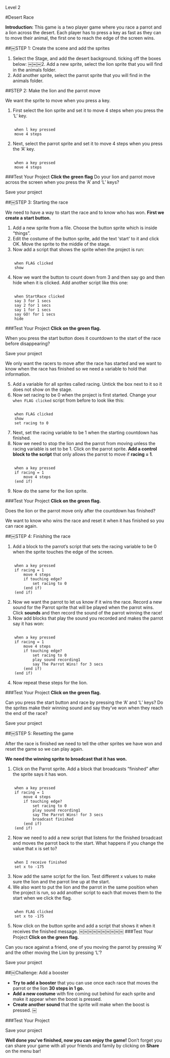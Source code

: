 Level 2

#Desert Race

__Introduction:__This game is a two player game where you race a parrot and a lion across the desert. Each player has to press a key as fast as they can to move their animal, the first one to reach the edge of the screen wins.
##￼STEP 1: Create the scene and add the sprites

1. Select the Stage, and add the desert background.ticking off the boxes below:￼￼￼2. Add a new sprite, select the lion sprite that you will find in the animals folder.3. Add another sprite, select the parrot sprite that you will find in the animals folder.
##STEP 2: Make the lion and the parrot move
We want the sprite to move when you press a key.
1. First select the lion sprite and set it to move 4 steps when you press the ‘L’ key.
```scratch
	when l key pressed	move 4 steps
```
2. Next, select the parrot sprite and set it to move 4 steps when you press the ‘A’ key.

```scratch
	when a key pressed	move 4 steps
```

###Test Your Project__Click the green flag__ 
Do your lion and parrot move across the screen when you press the ‘A’ and ‘L’ keys?
Save your project
##￼STEP 3: Starting the race
We need to have a way to start the race and to know who has won. __First we create a start button.__1. Add a new sprite from a file. Choose the button sprite which is inside “things”.2. Edit the costume of the button sprite, add the text ‘start’ to it and click OK. Move the sprite to the middle of the stage.3. Now add a script that shows the sprite when the project is run:
```scratch
	when FLAG clicked	show
```4. Now we want the button to count down from 3 and then say go and then hide when it is clicked. Add another script like this one:
```scratch
	when StartRace clicked	say 3 for 1 secs	say 2 for 1 secs	say 1 for 1 secs	say GO! for 1 secs	hide
```
###Test Your Project__Click on the green flag.__When you press the start button does it countdown to the start of the race before disappearing?Save your project
We only want the racers to move after the race has started and we want to know when the race has finished so we need a variable to hold that information.5. Add a variable for all sprites called racing. Untick the box next to it so it does not show on the stage.6. Now set racing to be 0 when the project is first started. Change your `when FLAG clicked` script from before to look like this:
```scratch
	when FLAG clicked	show	set racing to 0
```7. Next, set the racing variable to be 1 when the starting countdown has finished.8. Now we need to stop the lion and the parrot from moving unless the racing variable is set to be 1. Click on the parrot sprite. __Add a control block to the script__ that only allows theparrot to move if __racing = 1__.
```scratch
	when a key pressed	if racing = 1		move 4 steps	(end if)
```9. Now do the same for the lion sprite.###Test Your Project__Click on the green flag.__Does the lion or the parrot move only after the countdown has finished?
We want to know who wins the race and reset it when it has finished so you canrace again.##￼STEP 4: Finishing the race
1. Add a block to the parrot’s script that sets the racing variable to be 0 when the sprite touches the edge of the screen.
```scratch
	when a key pressed	if racing = 1		move 4 steps		if touching edge?			set racing to 0		(end if)	(end if)
```2. Now we want the parrot to let us know if it wins the race. Record a new sound for the Parrot sprite that will be played when the parrot wins. Click __sounds__ and then record the sound of the parrot winning the race!3. Now add blocks that play the sound you recorded and makes the parrot say it has won:
```scratch
	when a key pressed	if racing = 1		move 4 steps		if touching edge?			set racing to 0			play sound recording1			say The Parrot Wins! for 3 secs		(end if)	(end if)
```4. Now repeat these steps for the lion.
###Test Your Project__Click on the green flag.__Can you press the start button and race by pressing the ‘A’ and ‘L’ keys?Do the sprites make their winning sound and say they’ve won when they reach the end of the race?
Save your project
##￼STEP 5: Resetting the game
After the race is finished we need to tell the other sprites we have won and reset thegame so we can play again.__We need the winning sprite to broadcast that it has won.__
1. Click on the Parrot sprite.Add a block that broadcasts “finished” after the sprite says it has won.
```scratch
	when a key pressed	if racing = 1		move 4 steps		if touching edge?			set racing to 0			play sound recording1			say The Parrot Wins! for 3 secs			broadcast finished		(end if)	(end if)
```2. Now we need to add a new script that listens for the finished broadcast and moves the parrotback to the start. What happens if you change the value that x is set to?

```scratch
	when I receive finished	set x to -175
```3. Now add the same script for the lion. Test different x values to make sure the lion and the parrot line up at the start.4. We also want to put the lion and the parrot in the same position when the project is run, so add another script to each that moves them to the startwhen we click the flag.
```scratch
	when FLAG clicked	set x to -175
```5. Now click on the button sprite and add a script that shows it when it receives the finished message.￼￼￼￼￼￼￼￼￼￼###Test Your Project__Click on the green flag.__
Can you race against a friend, one of you moving the parrot by pressing ‘A’ and theother moving the Lion by pressing ‘L’?
Save your project##￼Challenge: Add a booster

* __Try to add a booster__ that you can use once each race that moves the parrot or the lion __30 steps in 1 go.__* __Add a new costume__ with fire coming out behind for each sprite and make it appear when the boost is pressed.* __Create another sound__ that the sprite will make when the boost is pressed.￼###Test Your Project
Save your project
__Well done you’ve finished, now you can enjoy the game!__Don’t forget you can share your game with all your friends and family by clicking on __Share__ on the menu bar!
